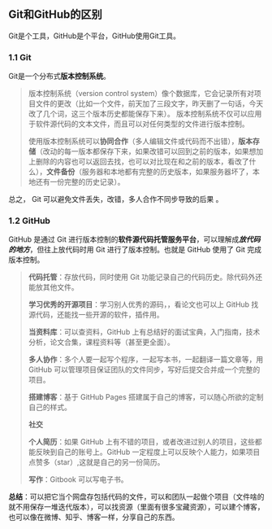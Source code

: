 ##  Git和GitHub的区别

Git是个工具，GitHub是个平台，GitHub使用Git工具。

### 1.1 Git

Git是一个分布式**版本控制系统**。

> 版本控制系统（version control system）像个数据库，它会记录所有对项目文件的更改（比如一个文件，前天加了三段文字，昨天删了一句话，今天改了几个词，这三个版本历史都能保存下来）。 版本控制系统不仅可以应用于软件源代码的文本文件，而且可以对任何类型的文件进行版本控制。
>
> 使用版本控制系统可以**协同合作**（多人编辑文件或代码而不出错），**版本存储**（改动的每一版本都保存下来，如果改错可以回到之前的版本，如果想加上删除的内容也可以返回去找，也可以对比现在和之前的版本，看改了什么），**文件备份**（服务器和本地都有完整的历史版本，如果服务器坏了，本地还有一份完整的历史记录）。

总之， Git 可以避免文件丢失，改错，多人合作不同步导致的后果 。

### 1.2 GitHub

GitHub 是通过 Git 进行版本控制的**软件源代码托管服务平台**，可以理解成***放代码的地方***，但往上放代码时用 Git 进行了版本控制。也就是 GitHub 使用了 Git 完成版本控制。

> **代码托管**：存放代码，同时使用 Git 功能记录自己的代码历史。除代码外还能放其他文件。
>
> **学习优秀的开源项目**：学习别人优秀的源码，，看论文也可以上 GitHub 找源代码，还能找一些开源的软件，插件用。
>
> **当资料库**：可以查资料，GitHub 上有总结好的面试宝典，入门指南，技术分析，论文合集，课程资料等（甚至更全面）。
>
> **多人协作**：多个人要一起写个程序，一起写本书，一起翻译一篇文章等，用 GitHub 可以管理项目保证团队的文件同步，写好后提交合并成一个完整的项目。
>
> **搭建博客**：基于 GitHub Pages 搭建属于自己的博客，可以随心所欲的定制自己的样式。
>
> **社交**
>
> **个人简历**：如果 GitHub 上有不错的项目，或者改进过别人的项目，这些都能反映到自己的账号上。GitHub 一定程度上可以反映个人能力，如果项目点赞多（star）,这就是自己的另一份简历。
>
> **写作**：Gitbook 可以写电子书。

**总结**：可以把它当个网盘存包括代码的文件，可以和团队一起做个项目（文件啥的就不用保存一堆迭代版本），可以找资源（里面有很多宝藏资源），可以建个博客，也可以像在微博、知乎、博客一样，分享自己的东西。
